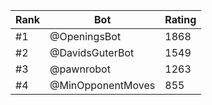 Rank|Bot|Rating
---|---|---
#1|@OpeningsBot|1868
#2|@DavidsGuterBot|1549
#3|@pawnrobot|1263
#4|@MinOpponentMoves|855
